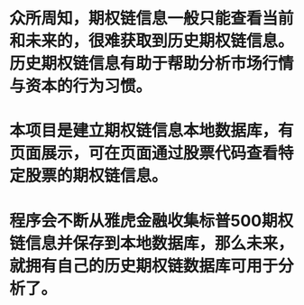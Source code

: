 # 众所周知，期权链信息一般只能查看当前和未来的，很难获取到历史期权链信息。历史期权链信息有助于帮助分析市场行情与资本的行为习惯。
# 本项目是建立期权链信息本地数据库，有页面展示，可在页面通过股票代码查看特定股票的期权链信息。
# 程序会不断从雅虎金融收集标普500期权链信息并保存到本地数据库，那么未来，就拥有自己的历史期权链数据库可用于分析了。
